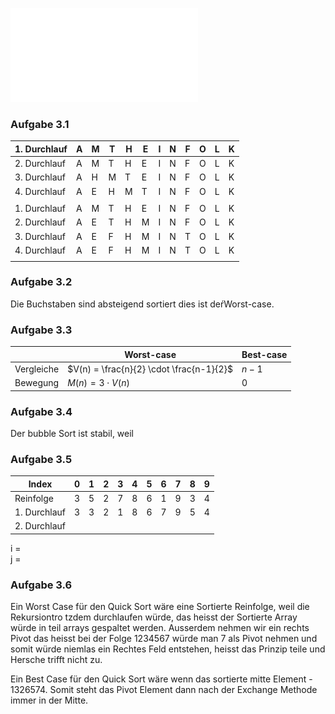 ![PDF](PDF/Informatik/6%20Abiturpruefung%202013.pdf)
### Aufgabe 3.1
| 1. Durchlauf | A | M | T | H | E | I | N | F | O | L | K |
| ---- | ---- | ---- | ---- | ---- | ---- | ---- | ---- | ---- | ---- | ---- | ---- |
| 2. Durchlauf | A | M | T | H | E | I | N | F | O | L | K |
| 3. Durchlauf | A | H | M | T | E | I | N | F | O | L | K |
| 4. Durchlauf | A | E | H | M | T | I | N | F | O | L | K |
|  |  |  |  |  |  |  |  |  |  |  |  |
| 1. Durchlauf | A | M | T | H | E | I | N | F | O | L | K |
| 2. Durchlauf | A | E | T | H | M | I | N | F | O | L | K |
| 3. Durchlauf | A | E | F | H | M | I | N | T | O | L | K |
| 4. Durchlauf | A | E | F | H | M | I | N | T | O | L | K |
|  |  |  |  |  |  |  |  |  |  |  |  |
### Aufgabe 3.2
Die Buchstaben sind absteigend sortiert dies ist deŕWorst-case. 
### Aufgabe 3.3
|            | Worst-case                            | Best-case |
| ---------- | ------------------------------------- | --------- |
| Vergleiche | $V(n) = \frac{n}{2} \cdot \frac{n-1}{2}$ | $n-1$     |
| Bewegung   | $M(n) = 3 \cdot V(n)$                 | $0$       |
### Aufgabe 3.4
Der bubble Sort ist stabil, weil
### Aufgabe 3.5
| Index        | 0   | 1   | 2   | 3   | 4   | 5   | 6   | 7   | 8   | 9   |
| ------------ | --- | --- | --- | --- | --- | --- | --- | --- | --- | --- |
| Reinfolge    | 3    | 5    | 2    | 7    | 8    | 6    | 1    | 9    | 3    | 4    |
| 1. Durchlauf | 3    | 3    | 2    | 1    | 8    | 6    | 7    | 9    | 5    | 4    |
| 2. Durchlauf             |     |     |     |     |     |     |     |     |     |     |
i =  
j = 
### Aufgabe 3.6
Ein Worst Case für den Quick Sort wäre eine Sortierte Reinfolge, weil die Rekursiontro tzdem durchlaufen würde, das heisst der Sortierte Array würde in teil arrays gespaltet werden. Ausserdem nehmen wir ein rechts Pivot das heisst bei der Folge 1234567 würde man 7 als Pivot nehmen und somit würde niemlas ein Rechtes Feld entstehen, heisst das Prinzip teile und Hersche trifft nicht zu.

Ein Best Case für den Quick Sort wäre wenn das sortierte mitte Element -  1326574. Somit steht das Pivot Element dann nach der Exchange Methode immer in der Mitte.